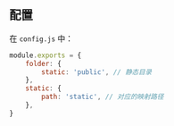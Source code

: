 ## 配置
在 `config.js` 中：
```js
module.exports = {
	folder: {
		static: 'public', // 静态目录
	},
	static: {
		path: 'static', // 对应的映射路径
	},
}
```